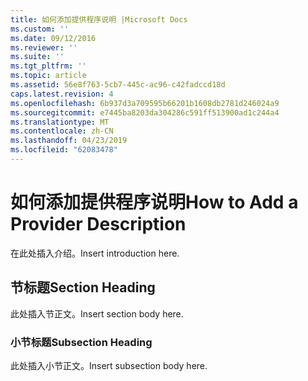 ```yaml
---
title: 如何添加提供程序说明 |Microsoft Docs
ms.custom: ''
ms.date: 09/12/2016
ms.reviewer: ''
ms.suite: ''
ms.tgt_pltfrm: ''
ms.topic: article
ms.assetid: 56e8f763-5cb7-445c-ac96-c42fadccd18d
caps.latest.revision: 4
ms.openlocfilehash: 6b937d3a709595b66201b1608db2781d246024a9
ms.sourcegitcommit: e7445ba8203da304286c591ff513900ad1c244a4
ms.translationtype: MT
ms.contentlocale: zh-CN
ms.lasthandoff: 04/23/2019
ms.locfileid: "62083478"
---
```

# <a name="how-to-add-a-provider-description"></a><span data-ttu-id="99cb2-102">如何添加提供程序说明</span><span class="sxs-lookup"><span data-stu-id="99cb2-102">How to Add a Provider Description</span></span>

<span data-ttu-id="99cb2-103">在此处插入介绍。</span><span class="sxs-lookup"><span data-stu-id="99cb2-103">Insert introduction here.</span></span>

## <a name="section-heading"></a><span data-ttu-id="99cb2-104">节标题</span><span class="sxs-lookup"><span data-stu-id="99cb2-104">Section Heading</span></span>

<span data-ttu-id="99cb2-105">此处插入节正文。</span><span class="sxs-lookup"><span data-stu-id="99cb2-105">Insert section body here.</span></span>

### <a name="subsection-heading"></a><span data-ttu-id="99cb2-106">小节标题</span><span class="sxs-lookup"><span data-stu-id="99cb2-106">Subsection Heading</span></span>

<span data-ttu-id="99cb2-107">此处插入小节正文。</span><span class="sxs-lookup"><span data-stu-id="99cb2-107">Insert subsection body here.</span></span>
